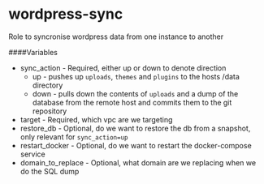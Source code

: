 wordpress-sync
==============

Role to syncronise wordpress data from one instance to another

####Variables
 - sync_action - Required, either up or down to denote direction
   - up - pushes up `uploads`, `themes` and `plugins` to the hosts /data directory
   - down - pulls down the contents of `uploads` and a dump of the database from the remote host and commits them to the git repository
 - target - Required, which vpc are we targeting
 - restore_db - Optional, do we want to restore the db from a snapshot, only relevant for `sync_action=up`
 - restart_docker - Optional, do we want to restart the docker-compose service
 - domain_to_replace - Optional, what domain are we replacing when we do the SQL dump
 
